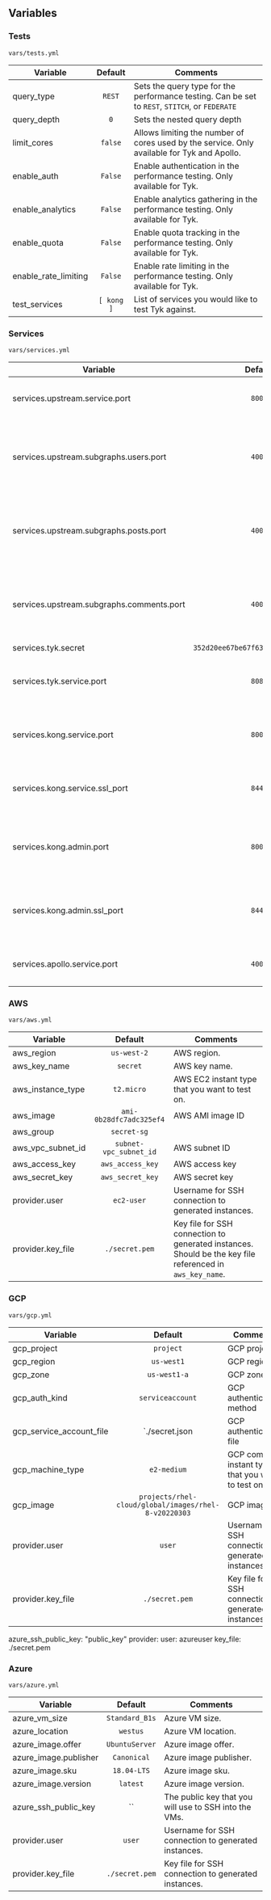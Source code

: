 ## Variables
### Tests
`vars/tests.yml`

| Variable | Default | Comments |
|----------------------| :---------: | --------- |
| query_type | `REST` | Sets the query type for the performance testing. Can be set to `REST`, `STITCH`, or `FEDERATE` |
| query_depth | `0` | Sets the nested query depth |
| limit_cores | `false` | Allows limiting the number of cores used by the service. Only available for Tyk and Apollo. |
| enable_auth | `False` | Enable authentication in the performance testing. Only available for Tyk. |
| enable_analytics | `False` | Enable analytics gathering in the performance testing. Only available for Tyk. |
| enable_quota | `False` | Enable quota tracking in the performance testing. Only available for Tyk. |
| enable_rate_limiting | `False` | Enable rate limiting in the performance testing. Only available for Tyk. |
| test_services | `[ kong ]` | List of services you would like to test Tyk against. |

### Services
`vars/services.yml`

| Variable | Default | Comments |
| --------- | :---------: | --------- |
| services.upstream.service.port| `8000` | Upstream server listening port |
| services.upstream.subgraphs.users.port | `4001` | Upstream server for users federated service listening port |
| services.upstream.subgraphs.posts.port | `4002` | Upstream server for ports federated service listening port |
| services.upstream.subgraphs.comments.port | `4003` | Upstream server for comments federated service listening port |
| services.tyk.secret | `352d20ee67be67f6340b4c0605b044b7` | API secret |
| services.tyk.service.port | `8080` | Tyk gateway server listening port |
| services.kong.service.port | `8000` | Kong gateway server listening port |
| services.kong.service.ssl_port| `8443` | Kong gateway server SSL listening port |
| services.kong.admin.port | `8001` | Kong gateway admin server listening port |
| services.kong.admin.ssl_port | `8444` | Kong gateway admin server SSL listening port |
| services.apollo.service.port | `4000` | Apollo server listening port |

### AWS
`vars/aws.yml`

| Variable | Default | Comments |
| --------- | :---------: | --------- |
| aws_region| `us-west-2` | AWS region. |
| aws_key_name | `secret` | AWS key name. |
| aws_instance_type | `t2.micro` | AWS EC2 instant type that you want to test on. |
| aws_image | `ami-0b28dfc7adc325ef4` | AWS AMI image ID |
| aws_group | `secret-sg` | |
| aws_vpc_subnet_id | `subnet-vpc_subnet_id` | AWS subnet ID |
| aws_access_key | `aws_access_key` | AWS access key |
| aws_secret_key | `aws_secret_key` | AWS secret key |
| provider.user | `ec2-user` | Username for SSH connection to generated instances. |
| provider.key_file | `./secret.pem` | Key file for SSH connection to generated instances. Should be the key file referenced in `aws_key_name`. |

### GCP
`vars/gcp.yml`

| Variable | Default | Comments |
| --------- | :---------: | --------- |
| gcp_project| `project` | GCP project. |
| gcp_region | `us-west1` | GCP region. |
| gcp_zone | `us-west1-a` | GCP zone. |
| gcp_auth_kind | `serviceaccount` | GCP authentication method |
| gcp_service_account_file | `./secret.json | GCP authentication file |
| gcp_machine_type | `e2-medium` | GCP compute instant type that you want to test on. |
| gcp_image | `projects/rhel-cloud/global/images/rhel-8-v20220303` | GCP image ID |
| provider.user | `user` | Username for SSH connection to generated instances. |
| provider.key_file | `./secret.pem` | Key file for SSH connection to generated instances. |

azure_ssh_public_key: "public_key"
provider:
  user: azureuser
  key_file: ./secret.pem

### Azure
`vars/azure.yml`

| Variable | Default | Comments |
| --------- | :---------: | --------- |
| azure_vm_size| `Standard_B1s` | Azure VM size. |
| azure_location | `westus` | Azure VM location. |
| azure_image.offer | `UbuntuServer` | Azure image offer. |
| azure_image.publisher | `Canonical` | Azure image publisher. |
| azure_image.sku | `18.04-LTS` | Azure image sku. |
| azure_image.version | `latest` | Azure image version. |
| azure_ssh_public_key | `` | The public key that you will use to SSH into the VMs. |
| provider.user | `user` | Username for SSH connection to generated instances. |
| provider.key_file | `./secret.pem` | Key file for SSH connection to generated instances. |


